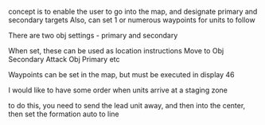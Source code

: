 concept is to enable the user to go into the map, and designate primary and secondary targets
Also, can set 1 or numerous waypoints for units to follow

There are two obj settings - primary and secondary

When set, these can be used as location instructions
    Move to Obj Secondary
    Attack Obj Primary 
    etc

Waypoints can be set in the map, but must be executed in display 46

I would like to have some order when units arrive at a staging zone

to do this, you need to send the lead unit away, and then into the center, then set the formation auto to line

